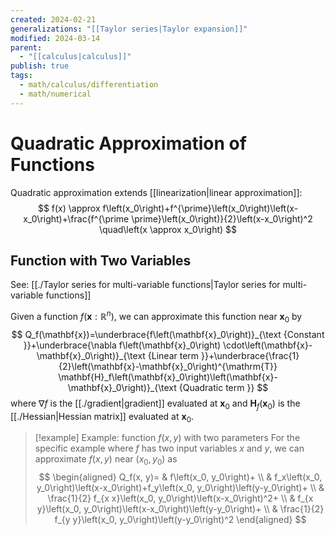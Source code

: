 ```yaml
---
created: 2024-02-21
generalizations: "[[Taylor series|Taylor expansion]]"
modified: 2024-03-14
parent:
  - "[[calculus|calculus]]"
publish: true
tags:
  - math/calculus/differentiation
  - math/numerical
---
```


# Quadratic Approximation of Functions
Quadratic approximation extends [[linearization|linear approximation]]:
$$
f(x) \approx f\left(x_0\right)+f^{\prime}\left(x_0\right)\left(x-x_0\right)+\frac{f^{\prime \prime}\left(x_0\right)}{2}\left(x-x_0\right)^2 \quad\left(x \approx x_0\right)
$$

## Function with Two Variables
See: [[./Taylor series for multi-variable functions|Taylor series for multi-variable functions]]

Given a function $f(\mathbf{x}: \mathbb{R}^n)$, we can approximate this function near $\mathbf{x}_{0}$ by
$$
Q_f(\mathbf{x})=\underbrace{f\left(\mathbf{x}_0\right)}_{\text {Constant }}+\underbrace{\nabla f\left(\mathbf{x}_0\right) \cdot\left(\mathbf{x}-\mathbf{x}_0\right)}_{\text {Linear term }}+\underbrace{\frac{1}{2}\left(\mathbf{x}-\mathbf{x}_0\right)^{\mathrm{T}} \mathbf{H}_f\left(\mathbf{x}_0\right)\left(\mathbf{x}-\mathbf{x}_0\right)}_{\text {Quadratic term }}
$$
where $\nabla f$ is the [[./gradient|gradient]] evaluated at $\mathbf{x}_{0}$ and $\mathbf{H}_f(\mathbf{x}_{0})$ is the [[./Hessian|Hessian matrix]] evaluated at $\mathbf{x}_{0}$.

> [!example] Example: function $f(x, y)$ with two parameters
> For the specific example where $f$ has two input variables $x$ and $y$, we can approximate $f(x, y)$ near $(x_{0}, y_{0})$ as
> $$
\begin{aligned}
Q_f(x, y)= & f\left(x_0, y_0\right)+ \\
& f_x\left(x_0, y_0\right)\left(x-x_0\right)+f_y\left(x_0, y_0\right)\left(y-y_0\right)+ \\
& \frac{1}{2} f_{x x}\left(x_0, y_0\right)\left(x-x_0\right)^2+ \\
& f_{x y}\left(x_0, y_0\right)\left(x-x_0\right)\left(y-y_0\right)+ \\
& \frac{1}{2} f_{y y}\left(x_0, y_0\right)\left(y-y_0\right)^2
\end{aligned}
> $$